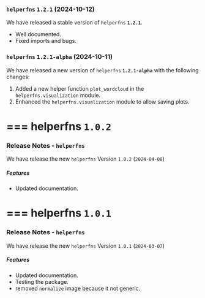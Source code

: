 ### `helperfns` **`1.2.1`** (2024-10-12)

We have released a stable version of `helperfns` **`1.2.1`**.

- Well documented.
- Fixed imports and bugs.

### `helperfns` **`1.2.1-alpha`** (2024-10-11)

We have released a new version of `helperfns` **`1.2.1-alpha`** with the following changes:

1. Added a new helper function `plot_wordcloud` in the `helperfns.visualization` module.
2. Enhanced the `helperfns.visualization` module to allow saving plots.

===
helperfns **`1.0.2`**
===

### Release Notes - `helperfns`

We have release the new `helperfns` Version `1.0.2` (`2024-04-08`)

##### Features

- Updated documentation.

===
helperfns **`1.0.1`**
===

### Release Notes - `helperfns`

We have release the new `helperfns` Version `1.0.1` (`2024-03-07`)

##### Features

- Updated documentation.
- Testing the package.
- removed `normalize` image because it not generic.
